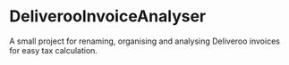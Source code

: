 # DeliverooInvoiceAnalyser
A small project for renaming, organising and analysing Deliveroo invoices for easy tax calculation.
